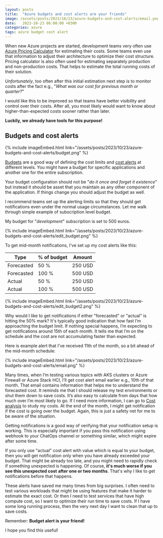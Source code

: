 ```yaml
---
layout: posts
title:  "Azure budgets and cost alerts are your friends"
image: /assets/posts/2023/10/23/azure-budgets-and-cost-alerts/email.png
date:   2023-10-23 06:00:00 +0300
categories: azure
tags: azure budget cost alert
---
```

When new Azure projects are started, development teams very
often use [Azure Pricing Calculator](https://azure.microsoft.com/en-us/pricing/calculator/) 
for estimating their costs. 
Some teams even use that information to adjust their architecture to optimize their cost structure. 
Pricing calculator is also often used for estimating separately production
and non-production costs. That helps to estimate the total
running costs of their solution. 

_Unfortunately_, too often after this initial estimation
next step is to monitor costs after the fact e.g., 
"_What was our cost for previous month or quarter?_"

I would like this to be improved so that teams
have better  visibility and control over their costs.
After all, you most likely would want to know about 
higher-than-expected costs sooner rather than later.

**Luckily, we already have tools for this purpose!**

## Budgets and cost alerts

{% include imageEmbed.html link="/assets/posts/2023/10/23/azure-budgets-and-cost-alerts/budget.png" %}

[Budgets](https://learn.microsoft.com/en-us/azure/cost-management-billing/costs/tutorial-acm-create-budgets) 
are a good way of defining the cost limits
and [cost alerts](https://learn.microsoft.com/en-us/azure/cost-management-billing/costs/cost-mgt-alerts-monitor-usage-spending) 
at different levels.
You might have a budget for specific applications
and another one for the entire subscription. 

Your budget configuration should not be 
"_do it once and forget it existence_" but instead 
it should be asset that you maintain as
any other component of the application. 
If things change you should adjust the budget as well. 

I recommend teams set up the alerting limits so
that they should get notifications even under
the normal usage circumstances. 
Let me walk through simple example of subscription level budget.

My budget for "_development_" subscription is set to 500 euros.

{% include imageEmbed.html link="/assets/posts/2023/10/23/azure-budgets-and-cost-alerts/edit_budget.png" %}

To get mid-month notifications, I've set up my cost alerts like this:

| Type       | % of budget | Amount  | 
| ---------- | ----------- | ------- |
| Forecasted | 50 %        | 250 USD |
| Forecasted | 100 %       | 500 USD |
| Actual     | 50 %        | 250 USD |
| Actual     | 100 %       | 500 USD |

{% include imageEmbed.html link="/assets/posts/2023/10/23/azure-budgets-and-cost-alerts/edit_budget2.png" %}

Why would I like to get notifications if either "forecasted" or "actual"
is hitting the 50% mark?
It's typically good indication that how fast I’m approaching the budget limit. 
If nothing special happens, I’m expecting to get notifications around 15th of each month.
It tells me that I’m on the schedule and the cost are not accumulating faster than expected.

Here is example alert that I've received 11th of the month, so a bit ahead of the mid-month schedule:

{% include imageEmbed.html link="/assets/posts/2023/10/23/azure-budgets-and-cost-alerts/email.png" %}

Many times, when I’m testing various topics with AKS clusters or Azure Firewall or Azure Stack HCI,
I’ll get cost alert email earlier e.g., 10th of that month. 
That email contains information that helps me to understand the forecasted cost.
It reminds me that I should release my test environments or shut them down to save costs.
It’s also easy to calculate from days that how much over I’m most likely to go.
If I need more information, I can go to [Cost analysis](https://learn.microsoft.com/en-us/azure/cost-management-billing/costs/reporting-get-started#cost-analysis) to study my costs.
At the end of the month, I might get notification if the cost is going over the budget. 
Again, this is just a safety net for me to be aware of the situation.

Getting notifications is a good way of verifying that your notification setup is working.
This is especially important if you pass this notification using webhook to your ChatOps channel
or something similar, which might expire after some time.

If you only use "actual" cost alert with value which is equal to your budget, 
then you will get notification only when you have already exceeded your budget.
That might be already too late, and you might need to rapidly check if something
unexpected is happening. Of course, **it's much worse if you see this unexpected cost**
**after one or two months**. That's why I like to get notifications before that happens. 

These alerts have saved me many times from big surprises. 
I often need to test various workloads that might be using features
that make it harder to estimate the exact cost.
Or then I need to test services that have high compute cost, 
so I want to optimize their run time to save costs. 
If I have some long running process, 
then the very next day I want to clean that up to save costs.

Remember: **Budget alert is your friend!**

I hope you find this useful!
